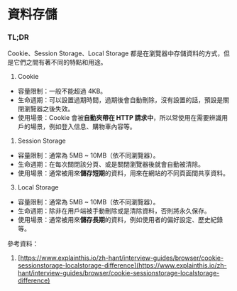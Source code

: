 # 資料存儲

### TL;DR

Cookie、Session Storage、Local Storage 都是在瀏覽器中存儲資料的方式，但是它們之間有著不同的特點和用途。

1. Cookie

- 容量限制：一般不能超過 4KB。
- 生命週期：可以設置過期時間，過期後會自動刪除，沒有設置的話，預設是關閉瀏覽器之後失效。
- 使用場景：Cookie 會被**自動夾帶在 HTTP 請求中**，所以常使用在需要辨識用戶的場景，例如登入信息、購物車內容等。

1. Session Storage

- 容量限制：通常為 5MB ~ 10MB（依不同瀏覽器）。
- 生命週期：在每次關閉該分頁、或是關閉瀏覽器後就會自動被清除。
- 使用場景：通常被用來**儲存短期**的資料，用來在網站的不同頁面間共享資料。

3. Local Storage

- 容量限制：通常為 5MB ~ 10MB（依不同瀏覽器）。
- 生命週期：除非在用戶端被手動刪除或是清除資料，否則將永久保存。
- 使用場景：通常被用來**儲存長期**的資料，例如使用者的偏好設定、歷史紀錄等。

參考資料：

1. [https://www.explainthis.io/zh-hant/interview-guides/browser/cookie-sessionstorage-localstorage-difference](https://www.explainthis.io/zh-hant/interview-guides/browser/cookie-sessionstorage-localstorage-difference)
